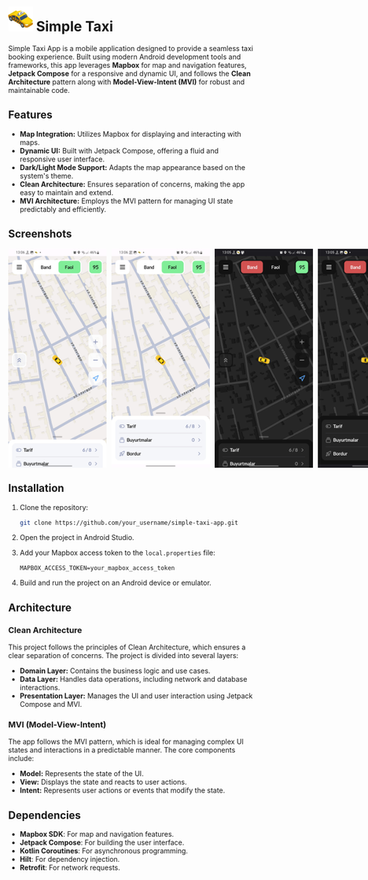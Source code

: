 # <img src="https://github.com/AbubakirKhakimov/Simple-taxi/blob/master/app/src/main/res/drawable/app_icon.png" alt="App Icon" width="50" height="50"> Simple Taxi

Simple Taxi App is a mobile application designed to provide a seamless taxi booking experience. Built using modern Android development tools and frameworks, this app leverages **Mapbox** for map and navigation features, **Jetpack Compose** for a responsive and dynamic UI, and follows the **Clean Architecture** pattern along with **Model-View-Intent (MVI)** for robust and maintainable code.

## Features

- **Map Integration:** Utilizes Mapbox for displaying and interacting with maps.
- **Dynamic UI:** Built with Jetpack Compose, offering a fluid and responsive user interface.
- **Dark/Light Mode Support:** Adapts the map appearance based on the system's theme.
- **Clean Architecture:** Ensures separation of concerns, making the app easy to maintain and extend.
- **MVI Architecture:** Employs the MVI pattern for managing UI state predictably and efficiently.

## Screenshots

<div style="display: flex; justify-content: space-between;">
  <img src="https://github.com/AbubakirKhakimov/Simple-taxi/blob/master/app/src/main/res/drawable/light_1.jpg" alt="Screenshot 1" width="200" height="auto" style="margin-right: 10px;">
  <img src="https://github.com/AbubakirKhakimov/Simple-taxi/blob/master/app/src/main/res/drawable/light_2.jpg" alt="Screenshot 2" width="200" height="auto" style="margin-right: 10px;">
  <img src="https://github.com/AbubakirKhakimov/Simple-taxi/blob/master/app/src/main/res/drawable/night_1.jpg" alt="Screenshot 3" width="200" height="auto" style="margin-right: 10px;">
  <img src="https://github.com/AbubakirKhakimov/Simple-taxi/blob/master/app/src/main/res/drawable/night_2.jpg" alt="Screenshot 4" width="200" height="auto">
</div>

## Installation

1. Clone the repository:

   ```sh
   git clone https://github.com/your_username/simple-taxi-app.git
   ```

2. Open the project in Android Studio.

3. Add your Mapbox access token to the `local.properties` file:

   ```
   MAPBOX_ACCESS_TOKEN=your_mapbox_access_token
   ```

4. Build and run the project on an Android device or emulator.

## Architecture

### Clean Architecture
This project follows the principles of Clean Architecture, which ensures a clear separation of concerns. The project is divided into several layers:

- **Domain Layer:** Contains the business logic and use cases.
- **Data Layer:** Handles data operations, including network and database interactions.
- **Presentation Layer:** Manages the UI and user interaction using Jetpack Compose and MVI.

### MVI (Model-View-Intent)
The app follows the MVI pattern, which is ideal for managing complex UI states and interactions in a predictable manner. The core components include:

- **Model:** Represents the state of the UI.
- **View:** Displays the state and reacts to user actions.
- **Intent:** Represents user actions or events that modify the state.

## Dependencies

- **Mapbox SDK**: For map and navigation features.
- **Jetpack Compose**: For building the user interface.
- **Kotlin Coroutines**: For asynchronous programming.
- **Hilt**: For dependency injection.
- **Retrofit**: For network requests.


